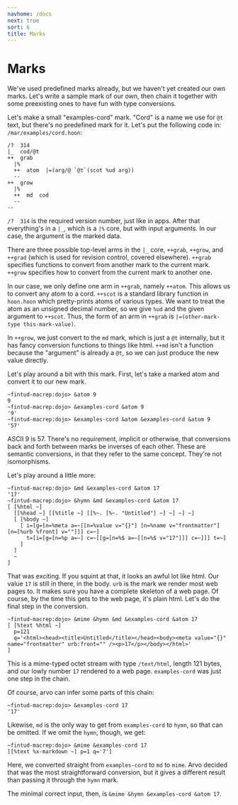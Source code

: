 ```yaml
---
navhome: /docs
next: true
sort: 6
title: Marks
---
```


# Marks

We've used predefined marks already, but we haven't yet created
our own marks.  Let's write a sample mark of our own, then chain
it together with some preexisting ones to have fun with type
conversions.

Let's make a small "examples-cord" mark.  "Cord" is a name we use for `@t`
text, but there's no predefined mark for it.  Let's put the following code in:
`/mar/examples/cord.hoon`:

```
/?  314
|_  cod/@t
++  grab
  |%
  ++  atom  |=(arg/@ `@t`(scot %ud arg))
  --
++  grow
  |%
  ++  md  cod
  --
--
```

`/?  314` is the required
version number, just like in apps.  After that everything's in a
`|_`, which is a `|%` core, but with input arguments.  In our
case, the argument is the marked data.

There are three possible top-level arms in the `|_` core,
`++grab`, `++grow`, and `++grad` (which is used for revision
control, covered elsewhere).  `++grab` specifies
functions to convert from another mark to the current mark.
`++grow` specifies how to convert from the current mark to
another one.

In our case, we only define one arm in `++grab`, namely `++atom`.
This allows us to convert any atom to a cord.  `++scot` is a
standard library function in `hoon.hoon` which pretty-prints
atoms of various types.  We want to treat the atom as an
unsigned decimal number, so we give `%ud` and the given argument
to `++scot`.  Thus, the form of an arm in `++grab` is
`|=(other-mark-type this-mark-value)`.

In `++grow`, we just convert to the `md` mark, which is just a
`@t` internally, but it has fancy conversion functions to things
like html.  `++md` isn't a function because the "argument" is
already a `@t`, so we can just produce the new value directly.

Let's play around a bit with this mark.  First, let's take a
marked atom and convert it to our new mark.

```
~fintud-macrep:dojo> &atom 9
9
~fintud-macrep:dojo> &examples-cord &atom 9
'9'
~fintud-macrep:dojo> &examples-cord &atom &examples-cord &atom 9
'57'
```

ASCII 9 is 57.  There's no requirement, implicit or otherwise,
that conversions back and forth between marks be inverses of each
other.  These are semantic conversions, in that they refer to the
same concept.  They're not isomorphisms.

Let's play around a little more:

```
~fintud-macrep:dojo> &md &examples-cord &atom 17
'17'
~fintud-macrep:dojo> &hymn &md &examples-cord &atom 17
[ [%html ~]
  [[%head ~] [[%title ~] [[%~. [%~. "Untitled"] ~] ~] ~] ~]
  [ [%body ~]
    [ i=[g=[n=%meta a=~[[n=%value v="{}"] [n=%name v="frontmatter"] [n=[%urb %front] v=""]]] c=~]
      t=[i=[g=[n=%p a=~] c=~[[g=[n=%$ a=~[[n=%$ v="17"]]] c=~]]] t=~]
    ]
  ]
  ~
]
```

That was exciting.  If you squint at that,  it looks an
awful lot like html.  Our value `17` is still in there, in the
body.  `urb` is the mark we render most web pages to.  It makes
sure you have a complete skeleton of a web page.  Of course, by
the time this gets to the web page, it's plain html.  Let's do
the final step in the conversion.

```
~fintud-macrep:dojo> &mime &hymn &md &examples-cord &atom 17
[ [%text %html ~]
  p=121
  q='<html><head><title>Untitled</title></head><body><meta value="{}" name="frontmatter" urb:front="" /><p>17</p></body></html>'
]
```

This is a mime-typed octet stream with type `/text/html`, length
121 bytes, and our lowly number `17` rendered to a web page.
`examples-cord` was just one step in the chain.

Of course, arvo can infer some parts of this chain:

```
~fintud-macrep:dojo> &examples-cord 17
'17'
```

Likewise, `md` is the only way to get from `examples-cord` to `hymn`, so
that can be omitted.  If we omit the `hymn`, though, we get:

```
~fintud-macrep:dojo> &mime &examples-cord 17
[[%text %x-markdown ~] p=1 q='7']
```

Here, we converted straight from `examples-cord` to `md` to `mime`.  Arvo
decided that was the most straightforward conversion, but it
gives a different result than passing it through the `hymn`
mark.

The minimal correct input, then, is `&mime &hymn &examples-cord &atom 17`.
